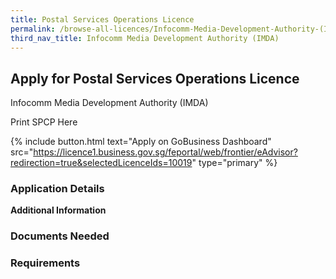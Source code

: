```yaml
---
title: Postal Services Operations Licence
permalink: /browse-all-licences/Infocomm-Media-Development-Authority-(IMDA)/Postal-Services-Operations-Licence
third_nav_title: Infocomm Media Development Authority (IMDA)
---
```


## Apply for Postal Services Operations Licence

Infocomm Media Development Authority (IMDA)

Print SPCP Here


{% include button.html text="Apply on GoBusiness Dashboard" src="https://licence1.business.gov.sg/feportal/web/frontier/eAdvisor?redirection=true&selectedLicenceIds=10019" type="primary" %}

### Application Details

**Additional Information**

### Documents Needed

### Requirements


